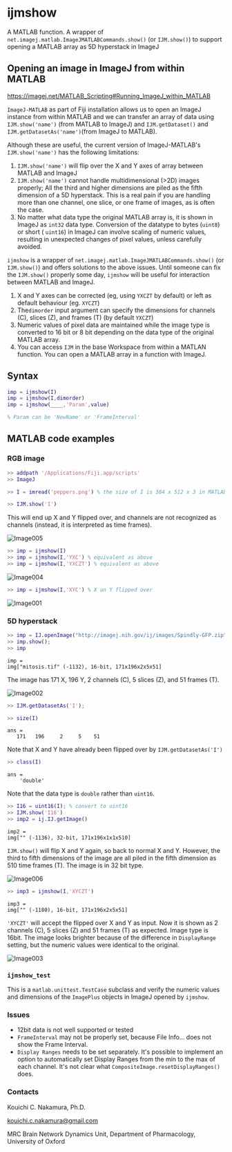 # ijmshow
A MATLAB function. A wrapper of `net.imagej.matlab.ImageJMATLABCommands.show()` (or `IJM.show()`) to support opening a MATLAB array as 5D hyperstack in ImageJ



## Opening an image in ImageJ from within MATLAB

https://imagej.net/MATLAB_Scripting#Running_ImageJ_within_MATLAB



`ImageJ-MATLAB` as part of Fiji installation allows us to open an ImageJ instance from within MATLAB and we can transfer an array of  data using `IJM.show('name')` (from MATLAB to ImageJ) and `IJM.getDataset()` and `IJM.getDatasetAs('name')`(from ImageJ to MATLAB).

Although these are useful, the current version of ImageJ-MATLAB's  `IJM.show('name')` has the following limitations:

1. `IJM.show('name')` will flip over the X and Y axes of array between MATLAB and ImageJ
2. `IJM.show('name')` cannot handle multidimensional (>2D) images properly; All the third and higher dimensions are piled as the fifth dimension of a 5D hyperstack. This is a real pain if you are handling more than one channel, one slice, or one frame of images, as is often the case.
3. No matter what data type the original MATLAB array is, it is shown in ImageJ as `int32` data type. Conversion of the datatype to bytes (`uint8`) or short ( `uint16`) in ImageJ can involve scaling of numeric values, resulting in unexpected changes of pixel values, unless carefully avoided.

`ijmshow` is a wrapper of  `net.imagej.matlab.ImageJMATLABCommands.show()` (or `IJM.show()`) and offers solutions to the above issues. Until someone can fix the `IJM.show()` properly some day, `ijmshow` will be useful for interaction between MATLAB and ImageJ.

1. X and Y axes can be corrected (eg, using `YXCZT` by default) or left as default behaviour (eg. `XYCZT`)
2. The`dimorder` input argument can specify the dimensions for channels (C), slices (Z), and frames (T) (by default `YXCZT`)
3. Numeric values of pixel data are maintained while the image type is converted to 16 bit or 8 bit depending on the data type of the original MATLAB array.
4. You can access `IJM` in the base Workspace from within a MATLAN function. You can open a MATLAB array in a function with ImageJ.



## Syntax

```matlab
imp = ijmshow(I)
imp = ijmshow(I,dimorder)
imp = ijmshow(____,'Param',value)

% Param can be 'NewName' or 'FrameInterval'
```



## MATLAB code examples



### RGB image

```matlab
>> addpath '/Applications/Fiji.app/scripts'
>> ImageJ

>> I = imread('peppers.png') % the size of I is 384 x 512 x 3 in MATLAB

>> IJM.show('I')
```

This will end up X and Y flipped over, and channels are not recognized as channels (instead, it is interpreted as time frames).

![Image005](Image005.png)

```matlab
>> imp = ijmshow(I)
>> imp = ijmshow(I,'YXC') % equivalent as above
>> imp = ijmshow(I,'YXCZT') % equivalent as above
```

![Image004](Image004.png)

```matlab
>> imp = ijmshow(I,'XYC') % X an Y flipped over
```

![Image001](Image001.png)

### 5D hyperstack


```matlab
>> imp = IJ.openImage("http://imagej.nih.gov/ij/images/Spindly-GFP.zip");
>> imp.show();
>> imp
```

```
imp =
img["mitosis.tif" (-1132), 16-bit, 171x196x2x5x51]
```

The image has 171 X, 196 Y, 2 channels (C), 5 slices (Z), and 51 frames (T).

![Image002](Image002.png)

```matlab
>> IJM.getDatasetAs('I');

>> size(I) 
```

```
ans =
   171   196     2     5    51
```
Note that X and Y have already been flipped over by `IJM.getDatasetAs('I')`

```matlab
>> class(I)
```

```
ans =
    'double'
```
Note that the data type is `double` rather than `uint16`.

```matlab
>> I16 = uint16(I); % convert to uint16
>> IJM.show('I16') 
>> imp2 = ij.IJ.getImage()
```

```
imp2 =
img["" (-1136), 32-bit, 171x196x1x1x510]
```

`IJM.show()` will flip X and Y again, so back to normal X and Y.  However, the third to fifth dimensions of the image are all piled in the fifth dimension as 510 time frames (T). The image is in 32 bit type.



![Image006](Image006.png)




```matlab
>> imp3 = ijmshow(I,'XYCZT')
```

```
imp3 =
img["" (-1180), 16-bit, 171x196x2x5x51]
```

 `'XYCZT'` will accept the flipped over X and Y as input. Now it is shown as 2 channels (C), 5 slices (Z) and 51 frames (T) as expected. Image type is 16bit.  The image looks brighter because of the difference in `DisplayRange` setting, but the numeric values were identical to the original.

![Image003](Image003.png)



### `ijmshow_test`

This is a `matlab.unittest.TestCase` subclass and verify the numeric values and dimensions of the `ImagePlus` objects in ImageJ opened by `ijmshow`.



### Issues

+ 12bit data is not well supported or tested
+ `FrameInterval` may not be properly set, because File Info... does not show the Frame Interval.
+ `Display Ranges` needs to be set separately. It's possible to implement an option to automatically set Display Ranges from the min to the max of each channel. It's not clear what `CompositeImage.resetDisplayRanges()` does.



### Contacts

Kouichi C. Nakamura, Ph.D.

kouichi.c.nakamura@gmail.com

MRC Brain Network Dynamics Unit, Department of Pharmacology, University of Oxford

